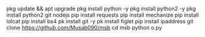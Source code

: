 
pkg update && apt upgrade
pkg install python -y
pkg install python2 -y
pkg install python2 git nodejs
pip install requests
pip install mechanize
pip install lolcat
pip install bs4
pk install git -y
pk install figlet
pip install ipaddress
git clone https://github.com/Musab090/msb 
cd msb
python o.py
